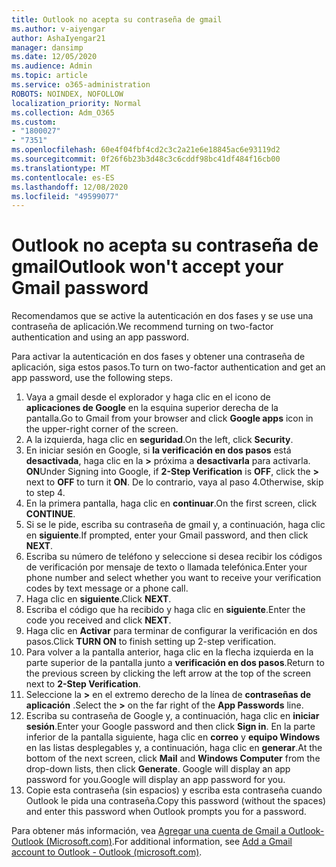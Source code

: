 ```yaml
---
title: Outlook no acepta su contraseña de gmail
ms.author: v-aiyengar
author: AshaIyengar21
manager: dansimp
ms.date: 12/05/2020
ms.audience: Admin
ms.topic: article
ms.service: o365-administration
ROBOTS: NOINDEX, NOFOLLOW
localization_priority: Normal
ms.collection: Adm_O365
ms.custom:
- "1800027"
- "7351"
ms.openlocfilehash: 60e4f04fbf4cd2c3c2a21e6e18845ac6e93119d2
ms.sourcegitcommit: 0f26f6b23b3d48c3c6cddf98bc41df484f16cb00
ms.translationtype: MT
ms.contentlocale: es-ES
ms.lasthandoff: 12/08/2020
ms.locfileid: "49599077"
---
```

# <a name="outlook-wont-accept-your-gmail-password"></a><span data-ttu-id="1ec36-102">Outlook no acepta su contraseña de gmail</span><span class="sxs-lookup"><span data-stu-id="1ec36-102">Outlook won't accept your Gmail password</span></span>

<span data-ttu-id="1ec36-103">Recomendamos que se active la autenticación en dos fases y se use una contraseña de aplicación.</span><span class="sxs-lookup"><span data-stu-id="1ec36-103">We recommend turning on two-factor authentication and using an app password.</span></span>

<span data-ttu-id="1ec36-104">Para activar la autenticación en dos fases y obtener una contraseña de aplicación, siga estos pasos.</span><span class="sxs-lookup"><span data-stu-id="1ec36-104">To turn on two-factor authentication and get an app password, use the following steps.</span></span>

1. <span data-ttu-id="1ec36-105">Vaya a gmail desde el explorador y haga clic en el icono de **aplicaciones de Google** en la esquina superior derecha de la pantalla.</span><span class="sxs-lookup"><span data-stu-id="1ec36-105">Go to Gmail from your browser and click **Google apps** icon in the upper-right corner of the screen.</span></span>
1. <span data-ttu-id="1ec36-106">A la izquierda, haga clic en **seguridad**.</span><span class="sxs-lookup"><span data-stu-id="1ec36-106">On the left, click **Security**.</span></span>
1. <span data-ttu-id="1ec36-107">En iniciar sesión en Google, si **la verificación en dos pasos** está **desactivada**, haga clic en la **>** próxima a **desactivarla** para activarla. **ON**</span><span class="sxs-lookup"><span data-stu-id="1ec36-107">Under Signing into Google, if **2-Step Verification** is **OFF**, click the **>** next to **OFF** to turn it **ON**.</span></span> <span data-ttu-id="1ec36-108">De lo contrario, vaya al paso 4.</span><span class="sxs-lookup"><span data-stu-id="1ec36-108">Otherwise, skip to step 4.</span></span>
1. <span data-ttu-id="1ec36-109">En la primera pantalla, haga clic en **continuar**.</span><span class="sxs-lookup"><span data-stu-id="1ec36-109">On the first screen, click **CONTINUE**.</span></span>
1. <span data-ttu-id="1ec36-110">Si se le pide, escriba su contraseña de gmail y, a continuación, haga clic en **siguiente**.</span><span class="sxs-lookup"><span data-stu-id="1ec36-110">If prompted, enter your Gmail password, and then click **NEXT**.</span></span>
1. <span data-ttu-id="1ec36-111">Escriba su número de teléfono y seleccione si desea recibir los códigos de verificación por mensaje de texto o llamada telefónica.</span><span class="sxs-lookup"><span data-stu-id="1ec36-111">Enter your phone number and select whether you want to receive your verification codes by text message or a phone call.</span></span>
1. <span data-ttu-id="1ec36-112">Haga clic en **siguiente**.</span><span class="sxs-lookup"><span data-stu-id="1ec36-112">Click **NEXT**.</span></span>
1. <span data-ttu-id="1ec36-113">Escriba el código que ha recibido y haga clic en **siguiente**.</span><span class="sxs-lookup"><span data-stu-id="1ec36-113">Enter the code you received and click **NEXT**.</span></span>
1. <span data-ttu-id="1ec36-114">Haga clic en **Activar** para terminar de configurar la verificación en dos pasos.</span><span class="sxs-lookup"><span data-stu-id="1ec36-114">Click **TURN ON** to finish setting up 2-step verification.</span></span>
1. <span data-ttu-id="1ec36-115">Para volver a la pantalla anterior, haga clic en la flecha izquierda en la parte superior de la pantalla junto a **verificación en dos pasos**.</span><span class="sxs-lookup"><span data-stu-id="1ec36-115">Return to the previous screen by clicking the left arrow at the top of the screen next to **2-Step Verification**.</span></span>
1. <span data-ttu-id="1ec36-116">Seleccione la **>** en el extremo derecho de la línea de **contraseñas de aplicación** .</span><span class="sxs-lookup"><span data-stu-id="1ec36-116">Select the **>** on the far right of the **App Passwords** line.</span></span>
1. <span data-ttu-id="1ec36-117">Escriba su contraseña de Google y, a continuación, haga clic en **iniciar sesión**.</span><span class="sxs-lookup"><span data-stu-id="1ec36-117">Enter your Google password and then click **Sign in**.</span></span> <span data-ttu-id="1ec36-118">En la parte inferior de la pantalla siguiente, haga clic en **correo** y **equipo Windows** en las listas desplegables y, a continuación, haga clic en **generar**.</span><span class="sxs-lookup"><span data-stu-id="1ec36-118">At the bottom of the next screen, click **Mail** and **Windows Computer** from the drop-down lists, then click **Generate**.</span></span>
<span data-ttu-id="1ec36-119">Google will display an app password for you.</span><span class="sxs-lookup"><span data-stu-id="1ec36-119">Google will display an app password for you.</span></span> 
13. <span data-ttu-id="1ec36-120">Copie esta contraseña (sin espacios) y escriba esta contraseña cuando Outlook le pida una contraseña.</span><span class="sxs-lookup"><span data-stu-id="1ec36-120">Copy this password (without the spaces) and enter this password when Outlook prompts you for a password.</span></span>

<span data-ttu-id="1ec36-121">Para obtener más información, vea [Agregar una cuenta de Gmail a Outlook-Outlook (Microsoft.com)](https://support.microsoft.com/office/add-a-gmail-account-to-outlook-70191667-9c52-4581-990e-e30318c2c081).</span><span class="sxs-lookup"><span data-stu-id="1ec36-121">For additional information, see [Add a Gmail account to Outlook - Outlook (microsoft.com)](https://support.microsoft.com/office/add-a-gmail-account-to-outlook-70191667-9c52-4581-990e-e30318c2c081).</span></span>
